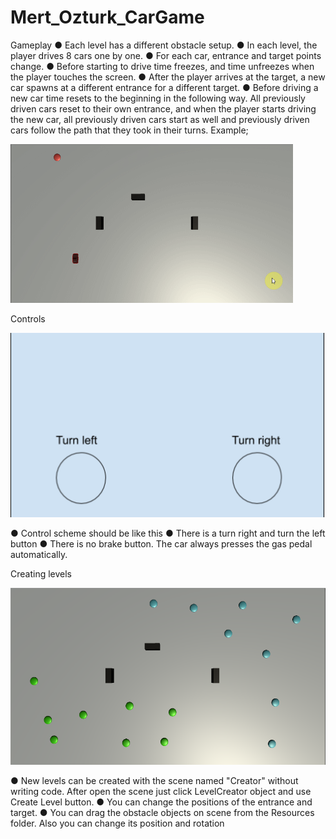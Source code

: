 # Mert_Ozturk_CarGame

Gameplay
● Each level has a different obstacle setup.
● In each level, the player drives 8 cars one by one.
● For each car, entrance and target points change.
● Before starting to drive time freezes, and time unfreezes when the player touches the
screen.
● After the player arrives at the target, a new car spawns at a different entrance for a
different target.
● Before driving a new car time resets to the beginning in the following way. All previously
driven cars reset to their own entrance, and when the player starts driving the new car,
all previously driven cars start as well and previously driven cars follow the path that
they took in their turns. Example;

![Gameplay](https://github.com/mertcanozturk/Mert_Ozturk_CarGame/blob/master/images/car_game.gif)

Controls

![controls](https://github.com/mertcanozturk/Mert_Ozturk_CarGame/blob/master/images/controls.png)

● Control scheme should be like this
● There is a turn right and turn the left button
● There is no brake button. The car always presses the gas pedal automatically.

Creating levels

![Creator Scene](https://github.com/mertcanozturk/Mert_Ozturk_CarGame/blob/master/images/creator_scene.png)

● New levels can be created with the scene named "Creator" without writing code. After open the scene just click LevelCreator object and use Create Level button.
● You can change the positions of the entrance and target. 
● You can drag the obstacle objects on scene from the Resources folder. Also you can change its position and rotation



